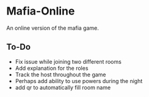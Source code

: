 # Mafia-Online

An online version of the mafia game.

## To-Do

- Fix issue while joining two different rooms
- Add explanation for the roles
- Track the host throughout the game
- Perhaps add ability to use powers during the night
- add qr to automatically fill room name